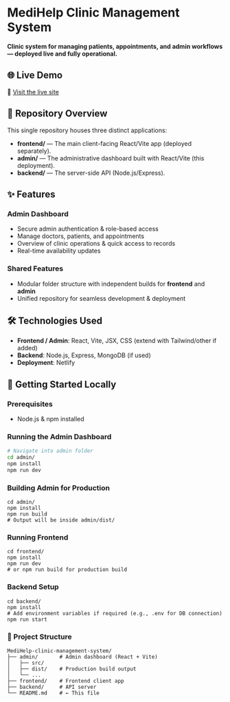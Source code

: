 # MediHelp Clinic Management System

**Clinic system for managing patients, appointments, and admin workflows — deployed live and fully operational.**

## 🌐 Live Demo  
🔗 [Visit the live site](http://medihelp-clinic.netlify.app/)

## 📂 Repository Overview  
This single repository houses three distinct applications:

- **frontend/** — The main client-facing React/Vite app (deployed separately).  
- **admin/** — The administrative dashboard built with React/Vite (this deployment).  
- **backend/** — The server-side API (Node.js/Express).  

## ✨ Features

### Admin Dashboard
- Secure admin authentication & role-based access  
- Manage doctors, patients, and appointments  
- Overview of clinic operations & quick access to records  
- Real-time availability updates  

### Shared Features
- Modular folder structure with independent builds for **frontend** and **admin**  
- Unified repository for seamless development & deployment  

## 🛠️ Technologies Used
- **Frontend / Admin**: React, Vite, JSX, CSS (extend with Tailwind/other if added)  
- **Backend**: Node.js, Express, MongoDB (if used)  
- **Deployment**: Netlify  

## 🚀 Getting Started Locally

### Prerequisites
- Node.js & npm installed  

### Running the Admin Dashboard
```bash
# Navigate into admin folder
cd admin/
npm install
npm run dev
```

### Building Admin for Production
```
cd admin/
npm install
npm run build
# Output will be inside admin/dist/
```
### Running Frontend
```
cd frontend/
npm install
npm run dev
# or npm run build for production build
```
### Backend Setup
```
cd backend/
npm install
# Add environment variables if required (e.g., .env for DB connection)
npm run start
```
### 📁 Project Structure
```
MediHelp-clinic-management-system/
├── admin/       # Admin dashboard (React + Vite)
│   ├── src/
│   ├── dist/    # Production build output
│   └── ...
├── frontend/    # Frontend client app
├── backend/     # API server
└── README.md    # ← This file
```


